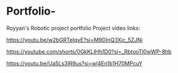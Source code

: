 # Portfolio-
Royyan's Robotic project portfolio
Project video links:

https://youtu.be/w2bGRTeIqvE?si=M9DInQ3Xic_5ZJNi

https://youtube.com/shorts/0GkKLIHh1D0?si=_RbtooTl0wWP-8hb

https://youtu.be/Ua5Ls3IR9us?si=wl4En1b1H70MPcuY
